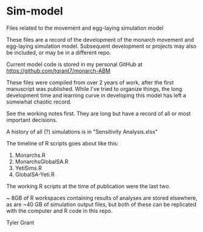 # Sim-model
Files related to the movement and egg-laying simulation model

These files are a record of the development of the monarch movement and egg-laying simulation model.  Subsequent development or projects may also be included, or may be in a different repo.

Current model code is stored in my personal GitHub at https://github.com/tgrant7/monarch-ABM

These files were compiled from over 2 years of work, after the first manuscript was published.  While I've tried to organize things, the long development time and learning curve in developing this model has left a somewhat chaotic record.

See the working notes first.  They are long but have a record of all or most important decisions.  

A history of all (?) simulations is in "Sensitivity Analysis.xlsx"

The timeline of R scripts goes about like this:
1.	Monarchs.R
2.	MonarchsGlobalSA.R
3.	YetiSims.R
4.	GlobalSA-Yeti.R

The working R scripts at the time of publication were the last two.  

~ 8GB of R workspaces containing results of analyses are stored elsewhere, as are ~40 GB of simulation output files, but both of these can be replicated with the computer and R code in this repo.  

Tyler Grant

